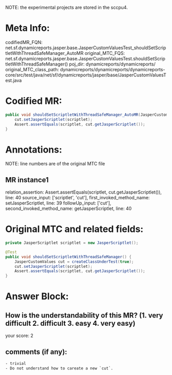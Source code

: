 NOTE: the experimental projects are stored in the sccpu4.

# Meta Info:
codifiedMR_FQN:
net.sf.dynamicreports.jasper.base.JasperCustomValuesTest_shouldSetScriptletWithThreadSafeManager_AutoMR
original_MTC_FQS:
net.sf.dynamicreports.jasper.base.JasperCustomValuesTest.shouldSetScriptletWithThreadSafeManager()
poj_dir:
dynamicreports/dynamicreports/
original_MTC_class_path:
dynamicreports/dynamicreports/dynamicreports-core/src/test/java/net/sf/dynamicreports/jasper/base/JasperCustomValuesTest.java

# Codified MR:
```java
public void shouldSetScriptletWithThreadSafeManager_AutoMR(JasperCustomValues cut, JasperScriptlet scriptlet) {
    cut.setJasperScriptlet(scriptlet);
    Assert.assertEquals(scriptlet, cut.getJasperScriptlet());
}
```

# Annotations:
NOTE: line numbers are of the original MTC file
## MR instance1
relation_assertion: Assert.assertEquals(scriptlet, cut.getJasperScriptlet()), line: 40 
source_input: ['scriptlet', 'cut'], first_invoked_method_name: setJasperScriptlet, line: 39 
followUp_input: ['cut'], second_invoked_method_name: getJasperScriptlet, line: 40 


# Original MTC and related fields:
```java
private JasperScriptlet scriptlet = new JasperScriptlet();

@Test
public void shouldSetScriptletWithThreadSafeManager() {
    JasperCustomValues cut = createClassUnderTest(true);
    cut.setJasperScriptlet(scriptlet);
    Assert.assertEquals(scriptlet, cut.getJasperScriptlet());
}

```


# Answer Block: 
## How is the understandability of this MR? (1. very difficult 2. difficult 3. easy 4. very easy)
your score: 2

## comments (if any): 
```txt
- trivial
- Do not understand how to careate a new `cut`.
```
